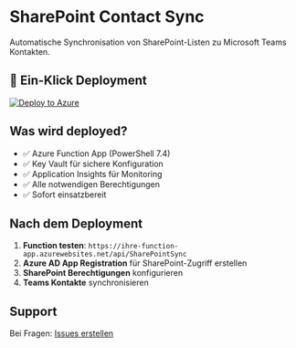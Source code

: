 # SharePoint Contact Sync

Automatische Synchronisation von SharePoint-Listen zu Microsoft Teams Kontakten.

## 🚀 Ein-Klick Deployment

[![Deploy to Azure](https://aka.ms/deploytoazurebutton)](https://portal.azure.com/#create/Microsoft.Template/uri/https%3A%2F%2Fraw.githubusercontent.com%2FIhrUsername%2Fsharepoint-contact-sync%2Fmain%2Fazuredeploy.json)

## Was wird deployed?

- ✅ Azure Function App (PowerShell 7.4)
- ✅ Key Vault für sichere Konfiguration  
- ✅ Application Insights für Monitoring
- ✅ Alle notwendigen Berechtigungen
- ✅ Sofort einsatzbereit

## Nach dem Deployment

1. **Function testen**: `https://ihre-function-app.azurewebsites.net/api/SharePointSync`
2. **Azure AD App Registration** für SharePoint-Zugriff erstellen
3. **SharePoint Berechtigungen** konfigurieren
4. **Teams Kontakte** synchronisieren

## Support

Bei Fragen: [Issues erstellen](https://github.com/IhrUsername/sharepoint-contact-sync/issues)
